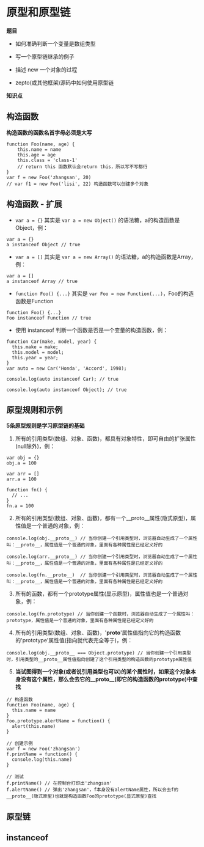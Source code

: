 # 原型和原型链

**题目**

- 如何准确判断一个变量是数组类型

- 写一个原型链继承的例子

- 描述 new 一个对象的过程

- zepto(或其他框架)源码中如何使用原型链

**知识点**

## 构造函数
**构造函数的函数名首字母必须是大写**

```
function Foo(name, age) {
    this.name = name
    this.age = age
    this.class = 'class-1'
    // return this 函数默认会return this，所以写不写都行
}
var f = new Foo('zhangsan', 20) 
// var f1 = new Foo('lisi', 22) 构造函数可以创建多个对象
```

## 构造函数 - 扩展

- `var a = {}` 其实是 `var a = new Object()` 的语法糖，a的构造函数是Object，例：

```
var a = {}
a instanceof Object // true
```

- `var a = []` 其实是 `var a = new Array()` 的语法糖，a的构造函数是Array，例：

```
var a = []
a instanceof Array // true
```

- `function Foo() {...}` 其实是 `var Foo = new Function(...)`，Foo的构造函数是Function

```
function Foo() {...}
Foo instanceof Function // true
```

- 使用 instanceof 判断一个函数是否是一个变量的构造函数，例：

```
function Car(make, model, year) {
  this.make = make;
  this.model = model;
  this.year = year;
}
var auto = new Car('Honda', 'Accord', 1998);

console.log(auto instanceof Car); // true

console.log(auto instanceof Object); // true
```

## 原型规则和示例

**5条原型规则是学习原型链的基础**

1. 所有的引用类型(数组、对象、函数)，都具有对象特性，即可自由的扩张属性(null除外)，例：

```
var obj = {}
obj.a = 100

var arr = []
arr.a = 100

function fn() {
  // ...
}
fn.a = 100
```

2. 所有的引用类型(数组、对象、函数)，都有一个__proto__属性(隐式原型)，属性值是一个普通的对象，例：

```
console.log(obj.__proto__) // 当你创建一个引用类型时，浏览器自动生成了一个属性叫：__proto__，属性值是一个普通的对象，里面有各种属性是已经定义好的

console.log(arr.__proto__) // 当你创建一个引用类型时，浏览器自动生成了一个属性叫：__proto__，属性值是一个普通的对象，里面有各种属性是已经定义好的

console.log(fn.__proto__)  // 当你创建一个引用类型时，浏览器自动生成了一个属性叫：__proto__，属性值是一个普通的对象，里面有各种属性是已经定义好的
```

3. 所有的函数，都有一个prototype属性(显示原型)，属性值也是一个普通对象，例：

```
console.log(fn.prototype) // 当你创建一个函数时，浏览器自动生成了一个属性叫：prototype，属性值是一个普通的对象，里面有各种属性是已经定义好的
```

4. 所有的引用类型(数组、对象、函数)，'__proto__'属性值指向它的构造函数的'prototype'属性值(指向就代表完全等于)，例：

```
console.log(obj.__proto__ === Object.prototype) // 当你创建一个引用类型时，引用类型的__proto__属性值指向创建了这个引用类型的构造函数的prototype属性值
```

5. **当试图得到一个对象(或者说引用类型也可以)的某个属性时，如果这个对象本身没有这个属性，那么会去它的__proto__(即它的构造函数的prototype)中查找**

```
// 构造函数
function Foo(name, age) {
  this.name = name
}
Foo.prototype.alertName = function() {
  alert(this.name)
}

// 创建示例
var f = new Foo('zhangsan')
f.printName = function() {
  console.log(this.name)
}

// 测试
f.printName() // 在控制台打印出'zhangsan'
f.alertName() // 弹出'zhangsan'，f本身没有alertName属性，所以会去f的__proto__(隐式原型)也就是构造函数Foo的prototype(显式原型)查找
```

## 原型链

## instanceof

